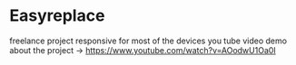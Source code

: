 # Easyreplace
 freelance project responsive for most of the devices
you tube video demo about the project -> https://www.youtube.com/watch?v=AOodwU1Oa0I 
